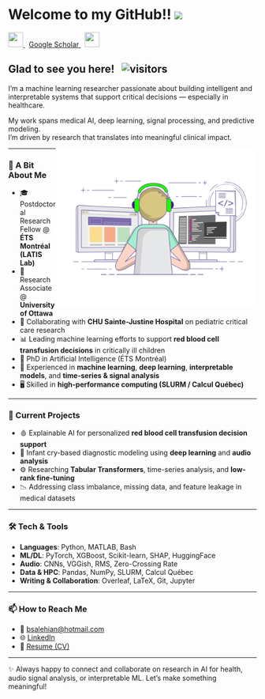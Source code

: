 # Welcome to my GitHub!! <a href="#"><img src="https://media.giphy.com/media/hvRJCLFzcasrR4ia7z/giphy.gif" width="25px"></a>

<a href="https://www.linkedin.com/in/banafshesalehian/" target="_blank">
  <img src="https://raw.githubusercontent.com/rahuldkjain/github-profile-readme-generator/master/src/images/icons/Social/linked-in-alt.svg" width="30" height="30" />
</a>
&nbsp;
<a href="https://scholar.google.com/citations?user=sXDtHKgAAAAJ&hl=en" target="_blank">
  Google Scholar
</a>
&nbsp;
<a href="mailto:bsalehian@hotmail.com" target="_blank">
  <img src="https://cdn-icons-png.flaticon.com/512/732/732200.png" width="30" height="30" />
</a>

## Glad to see you here! &nbsp; ![visitors](https://visitor-badge.glitch.me/badge?page_id=BanafsheSalehian.BanafsheSalehian)

I’m a machine learning researcher passionate about building intelligent and interpretable systems that support critical decisions — especially in healthcare.

My work spans medical AI, deep learning, signal processing, and predictive modeling.  
I’m driven by research that translates into meaningful clinical impact.

<img align="right" alt="GIF" src="https://github.com/AswinBarath/AswinBarath/blob/master/coding.gif?raw=true" width="408" height="318" />

---

### 🧠 A Bit About Me

- 🎓 Postdoctoral Research Fellow @ **ÉTS Montréal (LATIS Lab)**  
- 🧬 Research Associate @ **University of Ottawa**  
- 🏥 Collaborating with **CHU Sainte-Justine Hospital** on pediatric critical care research  
- 📊 Leading machine learning efforts to support **red blood cell transfusion decisions** in critically ill children  
- 🔬 PhD in Artificial Intelligence (ÉTS Montréal)  
- 🧠 Experienced in **machine learning**, **deep learning**, **interpretable models**, and **time-series & signal analysis**
- 🖥 Skilled in **high-performance computing (SLURM / Calcul Québec)**

---

### 🚧 Current Projects

- 🩸 Explainable AI for personalized **red blood cell transfusion decision support**
- 👶 Infant cry-based diagnostic modeling using **deep learning** and **audio analysis**
- ⚙️ Researching **Tabular Transformers**, time-series analysis, and **low-rank fine-tuning**
- 📉 Addressing class imbalance, missing data, and feature leakage in medical datasets

---

### 🛠 Tech & Tools

- **Languages**: Python, MATLAB, Bash  
- **ML/DL**: PyTorch, XGBoost, Scikit-learn, SHAP, HuggingFace  
- **Audio**: CNNs, VGGish, RMS, Zero-Crossing Rate  
- **Data & HPC**: Pandas, NumPy, SLURM, Calcul Québec  
- **Writing & Collaboration**: Overleaf, LaTeX, Git, Jupyter  

---

### 📫 How to Reach Me
- 📧 [bsalehian@hotmail.com](mailto:bsalehian@hotmail.com)  
- 🌐 [LinkedIn](https://www.linkedin.com/in/banafshesalehian/)  
- 📝 [Resume (CV)](https://drive.google.com/file/d/1ZRfysso2_R2O19vQb3EJZSenPGiKAtA5/view?usp=sharing)

---

✨ Always happy to connect and collaborate on research in AI for health, audio signal analysis, or interpretable ML. Let’s make something meaningful!
